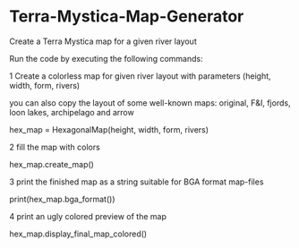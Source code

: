 # Terra-Mystica-Map-Generator
Create a Terra Mystica map for a given river layout

Run the code by executing the following commands:

1 Create a colorless map for given river layout with parameters (height, width, form, rivers)

you can also copy the layout of some well-known maps: original, F&I, fjords, loon lakes, archipelago and arrow

hex_map = HexagonalMap(height, width, form, rivers)

2 fill the map with colors

hex_map.create_map()

3 print the finished map as a string suitable for BGA format map-files

print(hex_map.bga_format())

4 print an ugly colored preview of the map

hex_map.display_final_map_colored()
